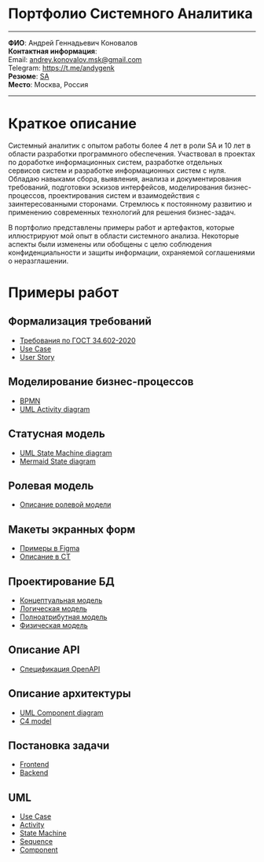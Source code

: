 # Портфолио Системного Аналитика 

---

**ФИО**: Андрей Геннадьевич Коновалов<br>
**Контактная информация**:<br>
Email: andrey.konovalov.msk@gmail.com<br>
Telegram: https://t.me/andygenk<br>
**Резюме**: [SA](https://domodedovo50.hh.ru/resume/4bb6369fff0908c4650039ed1f33447877535a)<br>
**Место**: Москва, Россия

---

# Краткое описание

Системный аналитик с опытом работы более 4 лет в роли SA и 10 лет в области разработки программного обеспечения. Участвовал в проектах по доработке информационных систем, разработке отдельных сервисов систем и разработке информационных систем с нуля. Обладаю навыками сбора, выявления, анализа и документирования требований, подготовки эскизов интерфейсов, моделирования бизнес-процессов, проектирования систем и взаимодействия с заинтересованными сторонами. Стремлюсь к постоянному развитию и применению современных технологий для решения бизнес-задач.

В портфолио представлены примеры работ и артефактов, которые иллюстрируют мой опыт в области системного анализа. Некоторые аспекты были изменены или обобщены с целю соблюдения конфиденциальности и защиты информации, охраняемой соглашениями о неразглашении.

# Примеры работ

## Формализация требований

- [Требования по ГОСТ 34.602-2020](/requirements/requirements.md#1-требования-по-гост-34602-2020)
- [Use Case](/requirements/requirements.md#2-use-case)
- [User Story](/requirements/requirements.md#3-user-story)

## Моделирование бизнес-процессов

- [BPMN](/business-processes/bp.md#1-bpmn)
- [UML Activity diagram](/business-processes/bp.md#2-uml-activity-diagram)

## Статусная модель

- [UML State Machine diagram](/staus-model/status-model.md#uml-state-machine-diagram)
- [Mermaid State diagram](/staus-model/status-model.md#mermaid-state-diagram)

## Ролевая модель

- [Описание ролевой модели](/role-model/role-model.md#описание-ролей)

## Макеты экранных форм

- [Примеры в Figma](/wireframes/wireframe.md#примеры-в-figma)
- [Описание в СТ](/wireframes/wireframe.md#описание-макетов-в-ст)

## Проектирование БД

- [Концептуальная модель](/database/database.md#концептуальная-модель)
- [Логическая модель](/database/database.md#логическая-модель)
- [Полноатрибутная модель](/database/database.md#полноатрибутная-модель)
- [Физическая модель](/database/database.md#физическая-модель)

## Описание API

- [Спецификация OpenAPI](/api/api.md#openapi)

## Описание архитектуры

- [UML Component diagram](/architecture/components.md)
- [C4 model](/architecture/C4-model.md)

## Постановка задачи

- [Frontend](/task/frontend.md#карточка-группы-вагонов)
- [Backend](/task/backend.md#создать-поезд)

## UML

- [Use Case](/requirements/requirements.md#2-use-case)
- [Activity ](/business-processes/bp.md#2-uml-activity-diagram)
- [State Machine](/staus-model/status-model.md#uml-state-machine-diagram)
- [Sequence](/task/backend.md#uml-sequence-diagram)
- [Component](/architecture/components.md#uml-component-diagram)
